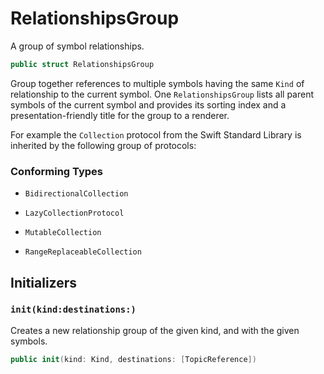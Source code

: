 # RelationshipsGroup

A group of symbol relationships.

``` swift
public struct RelationshipsGroup 
```

Group together references to multiple symbols having
the same `Kind` of relationship to the current symbol.
One `RelationshipsGroup` lists all parent symbols
of the current symbol and provides its sorting index and
a presentation-friendly title for the group to a renderer.

For example the `Collection` protocol from the Swift Standard Library
is inherited by the following group of protocols:

### Conforming Types

  - `BidirectionalCollection`

  - `LazyCollectionProtocol`

  - `MutableCollection`

  - `RangeReplaceableCollection`

## Initializers

### `init(kind:destinations:)`

Creates a new relationship group of the given kind, and with the given symbols.

``` swift
public init(kind: Kind, destinations: [TopicReference]) 
```
